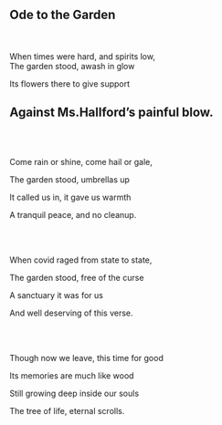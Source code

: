## **Ode to the Garden**  
<br>
<br>
When times were hard, and spirits low,  
<br>
The garden stood, awash in glow  

Its flowers there to give support  

Against Ms.Hallford’s painful blow.  
---
<br>
<br>

Come rain or shine, come hail or gale,  

The garden stood, umbrellas up  

It called us in, it gave us warmth  

A tranquil peace, and no cleanup.  

<br>
<br>

When covid raged from state to state,  

The garden stood, free of the curse  

A sanctuary it was for us  

And well deserving of this verse.  

<br>
<br>

Though now we leave, this time for good  

Its memories are much like wood  

Still growing deep inside our souls  

The tree of life, eternal scrolls.

